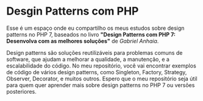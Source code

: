 # Desgin Patterns com PHP
Esse é um espaço onde eu compartilho os meus estudos sobre design patterns no PHP 7, baseados no livro **"Design Patterns com PHP 7: Desenvolva com as melhores soluções"** de *Gabriel Anhaia*. 

Design patterns são soluções reutilizáveis para problemas comuns de software, que ajudam a melhorar a qualidade, a manutenção, e a escalabilidade do código. No meu repositório, você vai encontrar exemplos de código de vários design patterns, como Singleton, Factory, Strategy, Observer, Decorator, e muitos outros. Espero que o meu repositório seja útil para quem quer aprender mais sobre design patterns no PHP 7 ou versões posteriores.